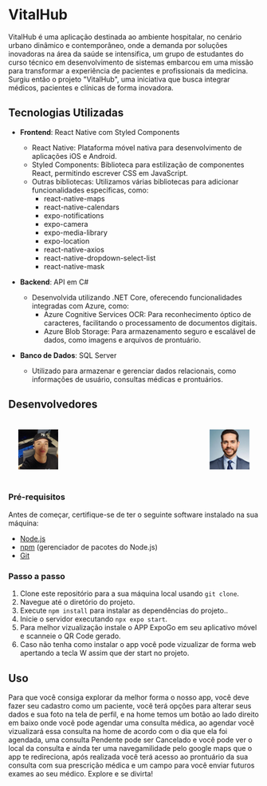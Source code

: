 
# VitalHub
VitalHub é uma aplicação destinada ao ambiente hospitalar, no cenário urbano dinâmico e contemporâneo, onde a demanda por soluções inovadoras na área da saúde se intensifica, um grupo de estudantes do curso técnico em desenvolvimento de sistemas embarcou em uma missão para transformar a experiência de pacientes e profissionais da medicina. Surgiu então o projeto "VitalHub", uma iniciativa que busca integrar médicos, pacientes e clínicas de forma inovadora.

## Tecnologias Utilizadas

- **Frontend**: React Native com Styled Components
  - React Native: Plataforma móvel nativa para desenvolvimento de aplicações iOS e Android.
  - Styled Components: Biblioteca para estilização de componentes React, permitindo escrever CSS em JavaScript.
  - Outras bibliotecas: Utilizamos várias bibliotecas para adicionar funcionalidades específicas, como:
    - react-native-maps
    - react-native-calendars
    - expo-notifications
    - expo-camera
    - expo-media-library
    - expo-location
    - react-native-axios
    - react-native-dropdown-select-list
    - react-native-mask

- **Backend**: API em C#
  - Desenvolvida utilizando .NET Core, oferecendo funcionalidades integradas com Azure, como:
    - Azure Cognitive Services OCR: Para reconhecimento óptico de caracteres, facilitando o processamento de documentos digitais.
    - Azure Blob Storage: Para armazenamento seguro e escalável de dados, como imagens e arquivos de prontuário.

- **Banco de Dados**: SQL Server
  - Utilizado para armazenar e gerenciar dados relacionais, como informações de usuário, consultas médicas e prontuários.

## Desenvolvedores
<div style="display: flex; flex-direction: wrap; justify-content: space-between; gap: 20px; padding: 20px;">
    <a href="https://www.linkedin.com/in/enzo-quarelo-0819bb235/" target="_blank">
      <img src="./Readme.assets/enzoquarelo.png" width="80px" height="80px">
    </a>
    <a href="https://www.linkedin.com/in/lucasribeirolacerda/" target="_blank">
      <img src="./Readme.assets/lucaslacerda.png" width="80px" height="80px">
    </a>
</div>

### Pré-requisitos

Antes de começar, certifique-se de ter o seguinte software instalado na sua máquina:
- [Node.js](https://nodejs.org/)
- [npm](https://www.npmjs.com/get-npm) (gerenciador de pacotes do Node.js)
- [Git](https://git-scm.com/downloads)

### Passo a passo

1. Clone este repositório para a sua máquina local usando `git clone`.
2. Navegue até o diretório do projeto.
3. Execute `npm install` para instalar as dependências do projeto..
4. Inicie o servidor executando `npx expo start`.
5. Para melhor vizualização instale o APP ExpoGo em seu aplicativo móvel e scanneie o QR Code gerado.
6. Caso não tenha como instalar o app você pode vizualizar de forma web apertando a tecla W assim que der start no projeto.

## Uso

Para que você consiga explorar da melhor forma o nosso app, você deve fazer seu cadastro como um paciente, você terá opções para alterar seus dados e sua foto na tela de perfil, e na home temos um botão ao lado direito em baixo onde você pode agendar uma consulta médica, ao agendar você vizualizará essa consulta na home de acordo com o dia que ela foi agendada, uma consulta Pendente pode ser Cancelado e você pode ver o local da consulta e ainda ter uma navegamilidade pelo google maps que o app te redireciona, após realizada você terá acesso ao prontuário da sua consulta com sua prescrição médica e um campo para você enviar futuros exames ao seu médico. Explore e se divirta!
